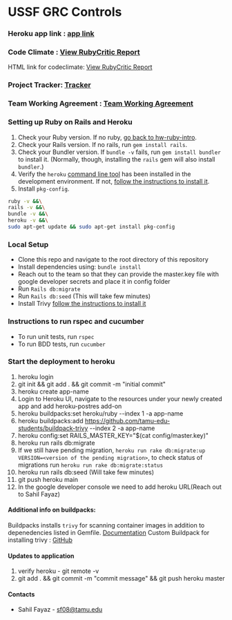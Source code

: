 # USSF GRC Controls

### Heroku app link : [app link](https://csce606-ussf-d5f4faa6ca5f.herokuapp.com/)

### Code Climate : [View RubyCritic Report](https://aditya-s-gourishetty.github.io/csce606-report-ussf-report.github.io/)

HTML link for codeclimate: [View RubyCritic Report](docs/rubycritic/index.html)

### Project Tracker: [Tracker](https://github.com/orgs/tamu-edu-students/projects/69/views/2)

### Team Working Agreement : [Team Working Agreement](documentation/Fall2024/TeamWorkingAgreement.md)

### Setting up Ruby on Rails and Heroku
1. Check your Ruby version.  If no ruby, [go back to hw-ruby-intro](https://github.com/tamu-edu-students/hw-ruby-intro).
2. Check your Rails version.  If no rails, run `gem install rails`.
3. Check your Bundler version. If `bundle -v` fails, run `gem install bundler` to install it. (Normally, though, installing the `rails` gem will also install `bundler`.)
4. Verify the `heroku` [command line tool](https://devcenter.heroku.com/articles/heroku-cli) has been installed in the development environment.  If not, [follow the instructions to install it](https://devcenter.heroku.com/articles/heroku-cli#install-with-ubuntu-debian-apt-get).
5. Install `pkg-config`.

```sh
ruby -v &&\
rails -v &&\
bundle -v &&\
heroku -v &&\
sudo apt-get update && sudo apt-get install pkg-config
```
### Local Setup

- Clone this repo and navigate to the root directory of this repository
- Install dependencies using: `bundle install`
- Reach out to the team so that they can provide the master.key file with google developer secrets and place it in config folder
- Run `Rails db:migrate`
- Run `Rails db:seed` (This will take few minutes)
- Install Trivy [follow the instructions to install it](https://trivy.dev/v0.18.3/installation/)

### Instructions to run rspec and cucumber

- To run unit tests, run `rspec`
- To run BDD tests, run `cucumber`

### Start the deployment to heroku

1. heroku login
2. git init && git add . && git commit -m "initial commit"
3. heroku create app-name
4. Login to Heroku UI, navigate to the resources under your newly created app and add heroku-postres add-on
5. heroku buildpacks:set heroku/ruby --index 1 -a app-name
6. heroku buildpacks:add https://github.com/tamu-edu-students/buildpack-trivy --index 2 -a app-name
7. heroku config:set RAILS_MASTER_KEY="$(cat config/master.key)"
8. heroku run rails db:migrate
9. If we still have pending migration, `heroku run rake db:migrate:up VERSION=<version of the pending migration>`, to check status of migrations run `heroku run rake db:migrate:status`
9. heroku run rails db:seed (Will take few minutes)
10. git push heroku main
11. In the google developer console we need to add heroku URL(Reach out to Sahil Fayaz)

#### Additional info on buildpacks:
Buildpacks installs `trivy` for scanning container images in addition to depenedencies listed in Gemfile. [Documentation]()
Custom Buildpack for installing trivy : [GitHub](https://github.com/tamu-edu-students/buildpack-trivy)


#### Updates to application

1. verify heroku - git remote -v
2. git add . && git commit -m "commit message" && git push heroku master

#### Contacts
- Sahil Fayaz - [sf08@tamu.edu](sf08@tamu.edu)

